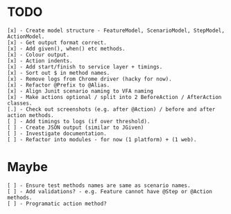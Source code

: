 TODO
====

    [x] - Create model structure - FeatureModel, ScenarioModel, StepModel, ActionModel.
    [x] - Get output format correct.
    [x] - Add given(), when() etc methods.
    [x] - Colour output.
    [x] - Action indents.
    [x] - Add start/finish to service layer + timings.
    [x] - Sort out $ in method names.
    [x] - Remove logs from Chrome driver (hacky for now).
    [x] - Refactor @Prefix to @Alias.
    [x] - Align Junit scenario naming to VFA naming
    [x] - Make actions optional / split into 2 BeforeAction / AfterAction classes.  
    [.] - Check out screenshots (e.g. after @Action) / before and after action methods.
    [ ] - Add timings to logs (if over threshold).
    [ ] - Create JSON output (similar to JGiven)
    [ ] - Investigate documentation.
    [ ] - Refactor into modules - for now (1 platform) + (1 web).

Maybe
=====

    [ ] - Ensure test methods names are same as scenario names.
    [ ] - Add validations? - e.g. Feature cannot have @Step or @Action methods.
    [ ] - Programatic action method?